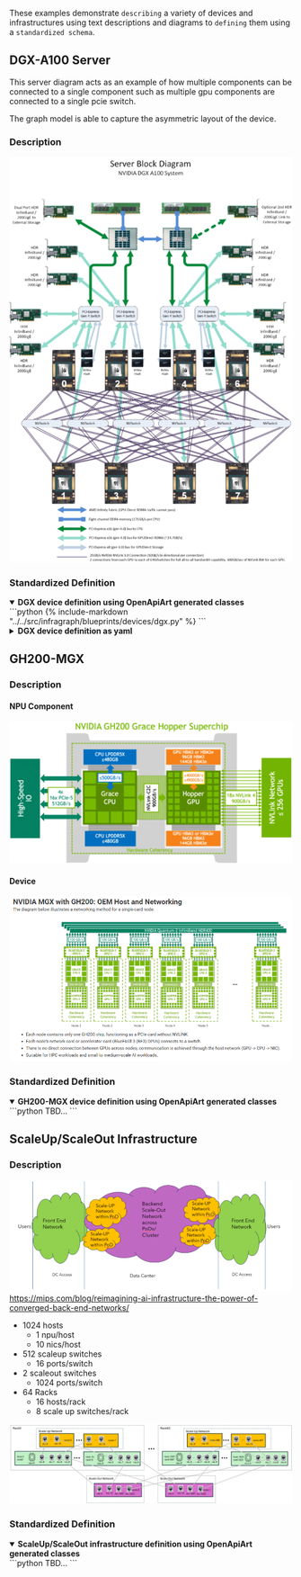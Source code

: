 These examples demonstrate `describing` a variety of devices and infrastructures using text descriptions and diagrams to `defining` them using a `standardized schema`.

## DGX-A100 Server
This server diagram acts as an example of how multiple components can be connected to a single component such as multiple gpu components are connected to a single pcie switch.

The graph model is able to capture the asymmetric layout of the device.

### Description
![dgxa100](./images/dgxa100.png)

### Standardized Definition
<details open>
<summary><strong>DGX device definition using OpenApiArt generated classes</strong></summary>
```python
{% include-markdown "../../src/infragraph/blueprints/devices/dgx.py" %}
```
</details>
<details closed>
<summary><strong>DGX device definition as yaml</strong></summary>
```yaml
{% include-markdown "./yaml/dgx.yaml" %}
```
</details>

## GH200-MGX
### Description
#### NPU Component
![spine and leaf](./images/gh200.png)
#### Device
![spine and leaf](./images/gh200-mgx.png)

### Standardized Definition
<details open>
<summary><strong>GH200-MGX device definition using OpenApiArt generated classes</strong></summary>
```python
TBD...
```
</details>

## ScaleUp/ScaleOut Infrastructure

### Description
![ai-ml-hpc-datacenter-networks](./images/ai-ml-hpc-datacenter-networks.png)
https://mips.com/blog/reimagining-ai-infrastructure-the-power-of-converged-back-end-networks/


- 1024 hosts
    - 1 npu/host
    - 10 nics/host
- 512 scaleup switches
    - 16 ports/switch
- 2 scaleout switches
    - 1024 ports/switch
- 64 Racks
    - 16 hosts/rack
    - 8 scale up switches/rack

![ai-ml-hpc-datacenter-networks](./images/scaleup-scaleout.png)

### Standardized Definition
<details open>
<summary><strong>ScaleUp/ScaleOut infrastructure definition using OpenApiArt generated classes</strong></summary>
```python
TBD...
```
</details>
